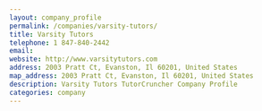 ```yaml
---
layout: company_profile
permalink: /companies/varsity-tutors/
title: Varsity Tutors
telephone: 1 847-840-2442
email: 
website: http://www.varsitytutors.com
address: 2003 Pratt Ct, Evanston, Il 60201, United States
map_address: 2003 Pratt Ct, Evanston, Il 60201, United States
description: Varsity Tutors TutorCruncher Company Profile
categories: company
---
```


